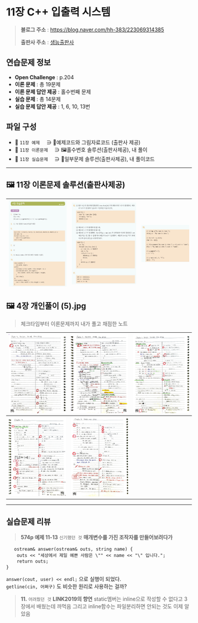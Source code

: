 # 11장 C++ 입출력 시스템
> **블로그 주소** : https://blog.naver.com/hh-383/223069314385
> 
> **출판사 주소** : [생능출판사](https://www.booksr.co.kr/product/%eb%aa%85%ed%92%88-c-programming%ea%b0%9c%ec%a0%95%ed%8c%90/)


## 연습문제 정보
* **Open Challenge** : p.204
* **이론 문제** : 총 19문제
* **이론 문제 답안 제공** : 홀수번째 문제
* **실습 문제** : 총 14문제
* **실습 문제 답안 제공** : 1, 6, 10, 13번


## 파일 구성
* 📁 `11장 예제` 　∋ 📄예제코드와 그림자료코드 (출판사 제공)
* 📁 `11장 이론문제` 　∋ 🖼️홀수번호 솔루션(출판사제공), 내 풀이
* 📁 `11장 실습문제` 　∋ 📄일부문제 솔루션(출판사제공), 내 풀이코드

---

## 🖼️ 11장 이론문제 솔루션(출판사제공)
| ![sol1](https://github.com/learner-nosilv/learning-Cpp/blob/master/%EB%AA%85%ED%92%88Cpp/04%EC%9E%A5%20%EA%B0%9D%EC%B2%B4%20%ED%8F%AC%EC%9D%B8%ED%84%B0%EC%99%80%20%EA%B0%9D%EC%B2%B4%20%EB%B0%B0%EC%97%B4%2C%20%EA%B0%9D%EC%B2%B4%EC%9D%98%20%EB%8F%99%EC%A0%81%20%EC%83%9D%EC%84%B1/4%EC%9E%A5%20%EC%9D%B4%EB%A1%A0%EB%AC%B8%EC%A0%9C/4%EC%9E%A5%20%EC%9D%B4%EB%A1%A0%EB%AC%B8%EC%A0%9C%20%ED%99%80%EC%88%98%EB%B2%88%ED%98%B8%20%EC%A0%95%EB%8B%B5%20(1).jpg) | ![sol2](https://github.com/learner-nosilv/learning-Cpp/blob/master/%EB%AA%85%ED%92%88Cpp/04%EC%9E%A5%20%EA%B0%9D%EC%B2%B4%20%ED%8F%AC%EC%9D%B8%ED%84%B0%EC%99%80%20%EA%B0%9D%EC%B2%B4%20%EB%B0%B0%EC%97%B4%2C%20%EA%B0%9D%EC%B2%B4%EC%9D%98%20%EB%8F%99%EC%A0%81%20%EC%83%9D%EC%84%B1/4%EC%9E%A5%20%EC%9D%B4%EB%A1%A0%EB%AC%B8%EC%A0%9C/4%EC%9E%A5%20%EC%9D%B4%EB%A1%A0%EB%AC%B8%EC%A0%9C%20%ED%99%80%EC%88%98%EB%B2%88%ED%98%B8%20%EC%A0%95%EB%8B%B5%20(2).jpg) | ![sol3](https://github.com/learner-nosilv/learning-Cpp/blob/master/%EB%AA%85%ED%92%88Cpp/04%EC%9E%A5%20%EA%B0%9D%EC%B2%B4%20%ED%8F%AC%EC%9D%B8%ED%84%B0%EC%99%80%20%EA%B0%9D%EC%B2%B4%20%EB%B0%B0%EC%97%B4%2C%20%EA%B0%9D%EC%B2%B4%EC%9D%98%20%EB%8F%99%EC%A0%81%20%EC%83%9D%EC%84%B1/4%EC%9E%A5%20%EC%9D%B4%EB%A1%A0%EB%AC%B8%EC%A0%9C/4%EC%9E%A5%20%EC%9D%B4%EB%A1%A0%EB%AC%B8%EC%A0%9C%20%ED%99%80%EC%88%98%EB%B2%88%ED%98%B8%20%EC%A0%95%EB%8B%B5%20(3).jpg) |
| --  | -- | -- |


## 🖼️ 4장 개인풀이 (5).jpg
>체크타임부터 이론문제까지 내가 풀고 채점한 노트

| ![1](https://github.com/learner-nosilv/learning-Cpp/blob/master/%EB%AA%85%ED%92%88Cpp/04%EC%9E%A5%20%EA%B0%9D%EC%B2%B4%20%ED%8F%AC%EC%9D%B8%ED%84%B0%EC%99%80%20%EA%B0%9D%EC%B2%B4%20%EB%B0%B0%EC%97%B4%2C%20%EA%B0%9D%EC%B2%B4%EC%9D%98%20%EB%8F%99%EC%A0%81%20%EC%83%9D%EC%84%B1/4%EC%9E%A5%20%EC%9D%B4%EB%A1%A0%EB%AC%B8%EC%A0%9C/4%EC%9E%A5%20%EA%B0%9C%EC%9D%B8%ED%92%80%EC%9D%B4%20(1).jpg) | ![2](https://github.com/learner-nosilv/learning-Cpp/blob/master/%EB%AA%85%ED%92%88Cpp/04%EC%9E%A5%20%EA%B0%9D%EC%B2%B4%20%ED%8F%AC%EC%9D%B8%ED%84%B0%EC%99%80%20%EA%B0%9D%EC%B2%B4%20%EB%B0%B0%EC%97%B4%2C%20%EA%B0%9D%EC%B2%B4%EC%9D%98%20%EB%8F%99%EC%A0%81%20%EC%83%9D%EC%84%B1/4%EC%9E%A5%20%EC%9D%B4%EB%A1%A0%EB%AC%B8%EC%A0%9C/4%EC%9E%A5%20%EA%B0%9C%EC%9D%B8%ED%92%80%EC%9D%B4%20(2).jpg) | ![3](https://github.com/learner-nosilv/learning-Cpp/blob/master/%EB%AA%85%ED%92%88Cpp/04%EC%9E%A5%20%EA%B0%9D%EC%B2%B4%20%ED%8F%AC%EC%9D%B8%ED%84%B0%EC%99%80%20%EA%B0%9D%EC%B2%B4%20%EB%B0%B0%EC%97%B4%2C%20%EA%B0%9D%EC%B2%B4%EC%9D%98%20%EB%8F%99%EC%A0%81%20%EC%83%9D%EC%84%B1/4%EC%9E%A5%20%EC%9D%B4%EB%A1%A0%EB%AC%B8%EC%A0%9C/4%EC%9E%A5%20%EA%B0%9C%EC%9D%B8%ED%92%80%EC%9D%B4%20(3).jpg) |
| -- | -- | -- |
| ![4](https://github.com/learner-nosilv/learning-Cpp/blob/master/%EB%AA%85%ED%92%88Cpp/04%EC%9E%A5%20%EA%B0%9D%EC%B2%B4%20%ED%8F%AC%EC%9D%B8%ED%84%B0%EC%99%80%20%EA%B0%9D%EC%B2%B4%20%EB%B0%B0%EC%97%B4%2C%20%EA%B0%9D%EC%B2%B4%EC%9D%98%20%EB%8F%99%EC%A0%81%20%EC%83%9D%EC%84%B1/4%EC%9E%A5%20%EC%9D%B4%EB%A1%A0%EB%AC%B8%EC%A0%9C/4%EC%9E%A5%20%EA%B0%9C%EC%9D%B8%ED%92%80%EC%9D%B4%20(4).jpg) | ![5](https://github.com/learner-nosilv/learning-Cpp/blob/master/%EB%AA%85%ED%92%88Cpp/04%EC%9E%A5%20%EA%B0%9D%EC%B2%B4%20%ED%8F%AC%EC%9D%B8%ED%84%B0%EC%99%80%20%EA%B0%9D%EC%B2%B4%20%EB%B0%B0%EC%97%B4%2C%20%EA%B0%9D%EC%B2%B4%EC%9D%98%20%EB%8F%99%EC%A0%81%20%EC%83%9D%EC%84%B1/4%EC%9E%A5%20%EC%9D%B4%EB%A1%A0%EB%AC%B8%EC%A0%9C/4%EC%9E%A5%20%EA%B0%9C%EC%9D%B8%ED%92%80%EC%9D%B4%20(5).jpg) |  |

---

## 실습문제 리뷰

> **574p 예제 11-13**
    `신기했던 것`  **매개변수를 가진 조작자를 만들어보려다가**
```
   ostream& answer(ostream& outs, string name) {
	outs << "세상에서 제일 예쁜 사람은 \"" << name << "\" 입니다.";
	return outs;
}
```

`answer(cout, user) << endl;` 으로 실행이 되었다.  
`getline(cin, 어쩌구)` 도 비슷한 원리로 사용하는 걸까?

    
> **11.**
    `어려웠던 것`  **LINK2019의 향연** static멤버는 inline으로 작성할 수 없다고 3장에서 배웠는데 까먹음
그리고 inline함수는 파일분리하면 안되는 것도 이제 알았음
